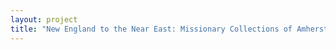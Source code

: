 ```yaml
--- 
layout: project 
title: "New England to the Near East: Missionary Collections of Amherst and Mount Holyoke Colleges" 
---
```



